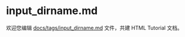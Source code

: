 input_dirname.md
===

欢迎您编辑 <a target="__blank" href="https://github.com/jaywcjlove/html-tutorial/blob/master/docs/tags/input_dirname.md">docs/tags/input_dirname.md</a> 文件，共建 HTML Tutorial 文档。